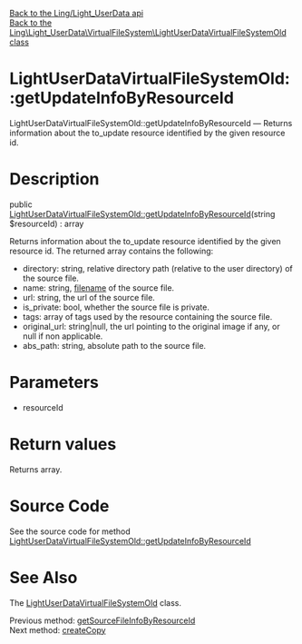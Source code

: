 [Back to the Ling/Light_UserData api](https://github.com/lingtalfi/Light_UserData/blob/master/doc/api/Ling/Light_UserData.md)<br>
[Back to the Ling\Light_UserData\VirtualFileSystem\LightUserDataVirtualFileSystemOld class](https://github.com/lingtalfi/Light_UserData/blob/master/doc/api/Ling/Light_UserData/VirtualFileSystem/LightUserDataVirtualFileSystemOld.md)


LightUserDataVirtualFileSystemOld::getUpdateInfoByResourceId
================



LightUserDataVirtualFileSystemOld::getUpdateInfoByResourceId — Returns information about the to_update resource identified by the given resource id.




Description
================


public [LightUserDataVirtualFileSystemOld::getUpdateInfoByResourceId](https://github.com/lingtalfi/Light_UserData/blob/master/doc/api/Ling/Light_UserData/VirtualFileSystem/LightUserDataVirtualFileSystemOld/getUpdateInfoByResourceId.md)(string $resourceId) : array




Returns information about the to_update resource identified by the given resource id.
The returned array contains the following:

- directory: string, relative directory path (relative to the user directory) of the source file.
- name: string, [filename](https://github.com/lingtalfi/NotationFan/blob/master/filename-basename.md) of the source file.
- url: string, the url of the source file.
- is_private: bool, whether the source file is private.
- tags: array of tags used by the resource containing the source file.
- original_url: string|null, the url pointing to the original image if any, or null if non applicable.
- abs_path: string, absolute path to the source file.




Parameters
================


- resourceId

    


Return values
================

Returns array.








Source Code
===========
See the source code for method [LightUserDataVirtualFileSystemOld::getUpdateInfoByResourceId](https://github.com/lingtalfi/Light_UserData/blob/master/VirtualFileSystem/LightUserDataVirtualFileSystemOld.php#L541-L544)


See Also
================

The [LightUserDataVirtualFileSystemOld](https://github.com/lingtalfi/Light_UserData/blob/master/doc/api/Ling/Light_UserData/VirtualFileSystem/LightUserDataVirtualFileSystemOld.md) class.

Previous method: [getSourceFileInfoByResourceId](https://github.com/lingtalfi/Light_UserData/blob/master/doc/api/Ling/Light_UserData/VirtualFileSystem/LightUserDataVirtualFileSystemOld/getSourceFileInfoByResourceId.md)<br>Next method: [createCopy](https://github.com/lingtalfi/Light_UserData/blob/master/doc/api/Ling/Light_UserData/VirtualFileSystem/LightUserDataVirtualFileSystemOld/createCopy.md)<br>

